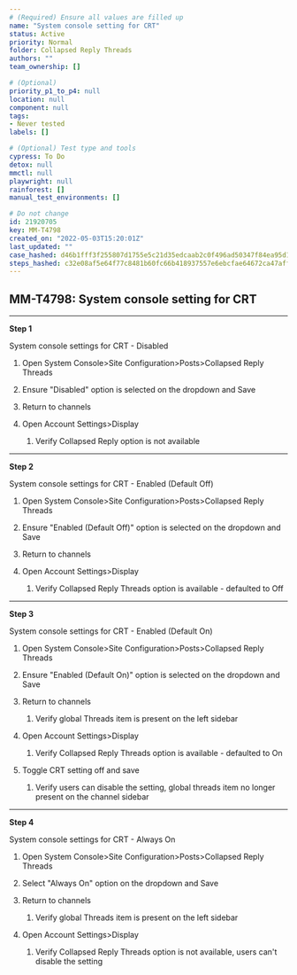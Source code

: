 ```yaml
---
# (Required) Ensure all values are filled up
name: "System console setting for CRT"
status: Active
priority: Normal
folder: Collapsed Reply Threads
authors: ""
team_ownership: []

# (Optional)
priority_p1_to_p4: null
location: null
component: null
tags: 
- Never tested
labels: []

# (Optional) Test type and tools
cypress: To Do
detox: null
mmctl: null
playwright: null
rainforest: []
manual_test_environments: []

# Do not change
id: 21920705
key: MM-T4798
created_on: "2022-05-03T15:20:01Z"
last_updated: ""
case_hashed: d46b1fff3f255807d1755e5c21d35edcaab2c0f496ad50347f84ea95d1e8320e1d7958ba505371edbb77c58c23b68551
steps_hashed: c32e08af5e64f77c8481b60fc66b418937557e6ebcfae64672ca47aff277c8ad0c8be15c2ffcc27e80936e5327176232
---
```


<!-- (Auto-generated) Based on frontmatter's "key" and "name" -->

## MM-T4798: System console setting for CRT

---

**Step 1**

System console settings for CRT - Disabled

1. Open System Console>Site Configuration>Posts>Collapsed Reply Threads

2. Ensure "Disabled" option is selected on the dropdown and Save

3. Return to channels

4. Open Account Settings>Display

   1. Verify Collapsed Reply option is not available

---

**Step 2**

System console settings for CRT - Enabled (Default Off)

1. Open System Console>Site Configuration>Posts>Collapsed Reply Threads

2. Ensure "Enabled (Default Off)" option is selected on the dropdown and Save

3. Return to channels

4. Open Account Settings>Display

   1. Verify Collapsed Reply Threads option is available - defaulted to Off

---

**Step 3**

System console settings for CRT - Enabled (Default On)

1. Open System Console>Site Configuration>Posts>Collapsed Reply Threads

2. Ensure "Enabled (Default On)" option is selected on the dropdown and Save

3. Return to channels

   1. Verify global Threads item is present on the left sidebar

4. Open Account Settings>Display

   1. Verify Collapsed Reply Threads option is available - defaulted to On

5. Toggle CRT setting off and save

   1. Verify users can disable the setting, global threads item no longer present on the channel sidebar

---

**Step 4**

System console settings for CRT - Always On

1. Open System Console>Site Configuration>Posts>Collapsed Reply Threads

2. Select "Always On" option on the dropdown and Save

3. Return to channels

   1. Verify global Threads item is present on the left sidebar

4. Open Account Settings>Display

   1. Verify Collapsed Reply Threads option is not available, users can't disable the setting
